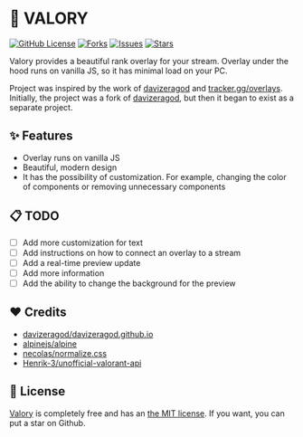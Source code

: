 # 📝 VALORY

[![GitHub License](https://img.shields.io/github/license/haxgun/valory)](https://github.com/haxgun/valory/blob/main/LICENSE)
[![Forks](https://img.shields.io/github/forks/sndrjhlncgr/VALORANT-Stream-Overlay)](https://github.com/haxgun/valory/networks)
[![Issues](https://img.shields.io/github/issues/haxgun/valory)](https://github.com/haxgun/valory/issues)
[![Stars](https://img.shields.io/github/stars/haxgun/valory)](https://github.com/haxgun/valory/stargazers)

Valory provides a beautiful rank overlay for your stream.
Overlay under the hood runs on vanilla JS, so it has minimal load on your PC.

Project was inspired by the work of [davizeragod](https://davizeragod.github.io/) and [tracker.gg/overlays](https://tracker.gg/overlays).
Initially, the project was a fork of [davizeragod](https://davizeragod.github.io/), but then it began to exist as a separate project.

## ✨ Features
* Overlay runs on vanilla JS
* Beautiful, modern design
* It has the possibility of customization. For example, changing the color of components or removing unnecessary components


## 📋 TODO
- [ ] Add more customization for text
- [ ] Add instructions on how to connect an overlay to a stream
- [ ] Add a real-time preview update
- [ ] Add more information
- [ ] Add the ability to change the background for the preview

## ❤️ Credits
* [davizeragod/davizeragod.github.io](https://github.com/davizeragod/davizeragod.github.io)
* [alpinejs/alpine](https://github.com/alpinejs/alpine)
* [necolas/normalize.css](https://github.com/necolas/normalize.css)
* [Henrik-3/unofficial-valorant-api](https://github.com/Henrik-3/unofficial-valorant-api)

## 📄 License
[Valory](https://github.com/haxgun/valory) is completely free and has an [the MIT license](https://github.com/haxgun/valory/blob/main/LICENSE). If you want, you can put a star on Github.